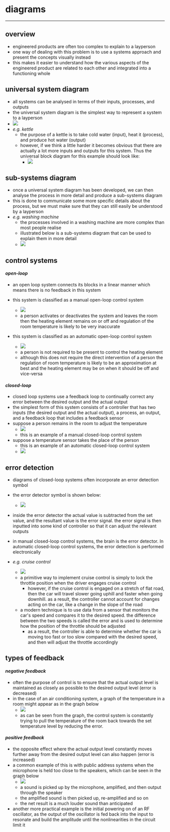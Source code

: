 # diagrams

***

## overview
- engineered products are often too complex to explain to a layperson
- one way of dealing with this problem is to use a systems approach and present the concepts visually instead
- this makes it easier to understand how the various aspects of the engineered product are related to each other and integrated into a functioning whole



## universal system diagram
- all systems can be analysed in terms of their inputs, processes, and outputs
- the universal system diagram is the simplest way to represent a system to a layperson
- ![](../images/image_1.7b232cd1.jpg)
- *e.g. kettle*
  - the purpose of a kettle is to take cold water (input), heat it (process), and produce hot water (output)
  - however, if we think a little harder it becomes obvious that there are actually a lot more inputs and outputs for this system. Thus the universal block diagram for this example should look like:
    - ![](../images/image_2.b8b066be.png)



## sub-systems diagram
- once a universal system diagram has been developed, we can then analyse the process in more detail and produce a sub-systems diagram
- this is done to communicate some more specific details about the process, but we must make sure that they can still easily be understood by a layperson
- *e.g. washing machine*
  - the processes involved in a washing machine are more complex than most people realise
  - illustrated below is a sub-systems diagram that can be used to explain them in more detail
  - ![](../images/image_3.56dbdbb1.png)



## control systems
#### *open-loop*
- an open loop system connects its blocks in a linear manner which means there is no feedback in this system
- this system is classified as a manual open-loop control system
  - ![](../images/image_4.cc099c2a.png)
  - a person activates or deactivates the system and leaves the room then the heating element remains on or off and regulation of the room temperature is likely to be very inaccurate

- this system is classified as an automatic open-loop control system
  - ![](../images/image_5.aead8159.png)
  - a person is not required to be present to control the heating element
  - although this does not require the direct intervention of a person the regulation of room temperature is likely to be an approximation at best and the heating element may be on when it should be off and vice-versa

#### *closed-loop*
- closed loop systems use a feedback loop to continually correct any error between the desired output and the actual output
- the simplest form of this system consists of a controller that has two inputs (the desired output and the actual output), a process, an output, and a feedback loop that includes a feedback sensor
- suppose a person remains in the room to adjust the temperature
  - ![](../images/image_6.940b61c7.png)
  - this is an example of a manual closed-loop control system
- suppose a temperature sensor takes the place of the person
  - this is an example of an automatic closed-loop control system
  - ![](../images/image_7.178837ed.png)



## error detection
- diagrams of closed-loop systems often incorporate an error detection symbol
- the error detector symbol is shown below:
  - ![](../images/image_8.c13b4b22.png)

- inside the error detector the actual value is subtracted from the set value, and the resultant value is the error signal. the error signal is then inputted into some kind of controller so that it can adjust the relevant outputs
- in manual closed-loop control systems, the brain is the error detector. In automatic closed-loop control systems, the error detection is performed electronically
- *e.g. cruise control*
  - ![](../images/image_9.f4158b8d.png)
  - a primitive way to implement cruise control is simply to lock the throttle position when the driver engages cruise control
    - however, if the cruise control is engaged on a stretch of flat road, then the car will travel slower going uphill and faster when going downhill. as a result, the controller cannot account for changes acting on the car, like a change in the slope of the road
  - a modern technique is to use data from a sensor that monitors the car's speed and compares it to the desired speed. the difference between the two speeds is called the error and is used to determine how the position of the throttle should be adjusted
    - as a result, the controller is able to determine whether the car is moving too fast or too slow compared with the desired speed, and then will adjust the throttle accordingly



## types of feedback
#### *negative feedback*
- often the purpose of control is to ensure that the actual output level is maintained as closely as possible to the desired output level (error is decreased)
- in the case of an air conditioning system, a graph of the temperature in a room might appear as in the graph below
  - ![](../images/image_10.1836bfad.png)
  - as can be seen from the graph, the control system is constantly trying to pull the temperature of the room back towards the set temperature level by reducing the error.

#### *positive feedback*
- the opposite effect where the actual output level constantly moves further away from the desired output level can also happen (error is increased)
- a common example of this is with public address systems when the microphone is held too close to the speakers, which can be seen in the graph below
  - ![](../images/image_11.507c9656.png)
  - a sound is picked up by the microphone, amplified, and then output through the speaker
  - the amplified sound is then picked up, re-amplified and so on
  - the net result is a much louder sound than anticipated
- another more practical example is the initial powering on of an RF oscillator, as the output of the oscillator is fed back into the input to resonate and build the amplitude until the nonlinearities in the circuit limit it